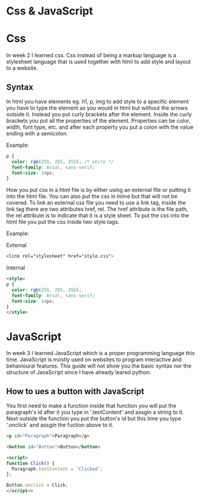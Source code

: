 # Css & JavaScript

# Css
In week 2 I learned css. Css instead of being a markup language is a stylesheet language that is used together with html to add style and layout to a website.

## Syntax
In html you have elements eg. h1, p, img to add style to a specific element you have to type the element as you would in html but without the arrows outside it. Instead you put curly brackets after the element. Inside the curly brackets you put all the properties of the element. Properties can be color, width, font type, etc. and after each property you put a colon with the value ending with a semicolon.

Example:
```css
p {
  color: rgb(255, 255, 255); /* white */
  font-family: Arial, sans-serif;
  font-size: 14px;
}
```
How you put css in a html file is by either using an external file or putting it into the html file. You can also put the css in Inline but that will not be covered. To link an external css file you need to use a link tag, inside the link tag there are two attributes href, rel. The href attribute is the file path, the rel attribute is to indicate that it is a style sheet. To put the css into the html file you put the css inside two style tags.

Example:

External
```css
<link rel="stylesheet" href="style.css">
```

Internal 
```html
<style>
p {
  color: rgb(255, 255, 255);
  font-family: Arial, sans-serif;
  font-size: 14px;
}
</style>
```

# JavaScript
In week 3 I learned JavaScript which is a proper programming language this time. JavaScript is mostly used on websites to program interactive and behavioural features. This guide will not show you the basic syntax nor the structure of JavaScript since I have already leared python.

## How to ues a button with JavaScript
You first need to make a function inside that function you will put the paragraph's id after it you type in '.textContent' and assgin a string to it. Next outside the function you put the button's id but this time you type '.onclick' and assgin the fuction above to it.

```html
<p id="Paragraph">Paragraph</p>

<button id="Button">Button</button>

<script>
function Click() {
  Paragraph.textContent = 'Clicked';
};

Button.onclick = Click;
</script>>
```
